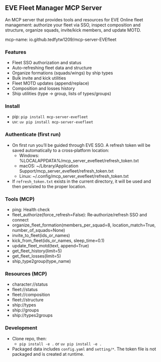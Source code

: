 ## EVE Fleet Manager MCP Server

An MCP server that provides tools and resources for EVE Online fleet management: authorize your fleet via SSO, inspect composition and structure, organize squads, invite/kick members, and update MOTD.

mcp-name: io.github.tedfytw1209/mcp-server-EVEfleet

### Features
- Fleet SSO authorization and status
- Auto-refreshing fleet data and structure
- Organize formations (squads/wings) by ship types
- Bulk invite and kick utilities
- Fleet MOTD updates (append/replace)
- Composition and losses history
- Ship utilities (type → group, lists of types/groups)

### Install
- pip: `pip install mcp-server-evefleet`
- uv: `uv pip install mcp-server-evefleet`

### Authenticate (first run)
- On first run you’ll be guided through EVE SSO. A refresh token will be saved automatically to a cross‑platform location:
  - Windows: %LOCALAPPDATA%/mcp_server_evefleet/refresh_token.txt
  - macOS: ~/Library/Application Support/mcp_server_evefleet/refresh_token.txt
  - Linux: ~/.config/mcp_server_evefleet/refresh_token.txt
- If `refresh_token.txt` exists in the current directory, it will be used and then persisted to the proper location.

### Tools (MCP)
- ping: Health check
- fleet_authorize(force_refresh=False): Re‑authorize/refresh SSO and connect
- organize_fleet_formation(members_per_squad=8, location_match=True, number_of_squads=None)
- invite_to_fleet(ids_or_names)
- kick_from_fleet(ids_or_names, sleep_time=0.1)
- update_fleet_motd(text, append=True)
- get_fleet_history(limit=5)
- get_fleet_losses(limit=5)
- ship_type2group(type_name)

### Resources (MCP)
- character://status
- fleet://status
- fleet://composition
- fleet://structure
- ship://types
- ship://groups
- ship://types2groups


### Development
- Clone repo, then:
  - `pip install -e .` or `uv pip install -e .`
- Packaged data includes `config.yaml` and `setting/*`. The token file is not packaged and is created at runtime.

